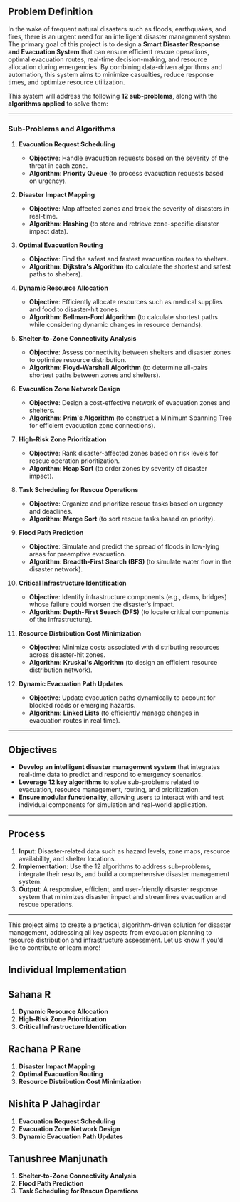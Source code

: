 ## Problem Definition

In the wake of frequent natural disasters such as floods, earthquakes, and fires, there is an urgent need for an intelligent disaster management system. The primary goal of this project is to design a **Smart Disaster Response and Evacuation System** that can ensure efficient rescue operations, optimal evacuation routes, real-time decision-making, and resource allocation during emergencies. By combining data-driven algorithms and automation, this system aims to minimize casualties, reduce response times, and optimize resource utilization.

This system will address the following **12 sub-problems**, along with the **algorithms applied** to solve them:

---

### Sub-Problems and Algorithms

1. **Evacuation Request Scheduling**  
   - **Objective**: Handle evacuation requests based on the severity of the threat in each zone.  
   - **Algorithm**: **Priority Queue** (to process evacuation requests based on urgency).

2. **Disaster Impact Mapping**  
   - **Objective**: Map affected zones and track the severity of disasters in real-time.  
   - **Algorithm**: **Hashing** (to store and retrieve zone-specific disaster impact data).

3. **Optimal Evacuation Routing**  
   - **Objective**: Find the safest and fastest evacuation routes to shelters.  
   - **Algorithm**: **Dijkstra's Algorithm** (to calculate the shortest and safest paths to shelters).

4. **Dynamic Resource Allocation**  
   - **Objective**: Efficiently allocate resources such as medical supplies and food to disaster-hit zones.  
   - **Algorithm**: **Bellman-Ford Algorithm** (to calculate shortest paths while considering dynamic changes in resource demands).

5. **Shelter-to-Zone Connectivity Analysis**  
   - **Objective**: Assess connectivity between shelters and disaster zones to optimize resource distribution.  
   - **Algorithm**: **Floyd-Warshall Algorithm** (to determine all-pairs shortest paths between zones and shelters).

6. **Evacuation Zone Network Design**  
   - **Objective**: Design a cost-effective network of evacuation zones and shelters.  
   - **Algorithm**: **Prim's Algorithm** (to construct a Minimum Spanning Tree for efficient evacuation zone connections).

7. **High-Risk Zone Prioritization**  
   - **Objective**: Rank disaster-affected zones based on risk levels for rescue operation prioritization.  
   - **Algorithm**: **Heap Sort** (to order zones by severity of disaster impact).

8. **Task Scheduling for Rescue Operations**  
   - **Objective**: Organize and prioritize rescue tasks based on urgency and deadlines.  
   - **Algorithm**: **Merge Sort** (to sort rescue tasks based on priority).

9. **Flood Path Prediction**  
   - **Objective**: Simulate and predict the spread of floods in low-lying areas for preemptive evacuation.  
   - **Algorithm**: **Breadth-First Search (BFS)** (to simulate water flow in the disaster network).

10. **Critical Infrastructure Identification**  
    - **Objective**: Identify infrastructure components (e.g., dams, bridges) whose failure could worsen the disaster’s impact.  
    - **Algorithm**: **Depth-First Search (DFS)** (to locate critical components of the infrastructure).

11. **Resource Distribution Cost Minimization**  
    - **Objective**: Minimize costs associated with distributing resources across disaster-hit zones.  
    - **Algorithm**: **Kruskal's Algorithm** (to design an efficient resource distribution network).

12. **Dynamic Evacuation Path Updates**  
    - **Objective**: Update evacuation paths dynamically to account for blocked roads or emerging hazards.  
    - **Algorithm**: **Linked Lists** (to efficiently manage changes in evacuation routes in real time).

---

## Objectives

- **Develop an intelligent disaster management system** that integrates real-time data to predict and respond to emergency scenarios.  
- **Leverage 12 key algorithms** to solve sub-problems related to evacuation, resource management, routing, and prioritization.  
- **Ensure modular functionality**, allowing users to interact with and test individual components for simulation and real-world application.

---

## Process

1. **Input**: Disaster-related data such as hazard levels, zone maps, resource availability, and shelter locations.  
2. **Implementation**: Use the 12 algorithms to address sub-problems, integrate their results, and build a comprehensive disaster management system.  
3. **Output**: A responsive, efficient, and user-friendly disaster response system that minimizes disaster impact and streamlines evacuation and rescue operations.

---

This project aims to create a practical, algorithm-driven solution for disaster management, addressing all key aspects from evacuation planning to resource distribution and infrastructure assessment. Let us know if you'd like to contribute or learn more!

## Individual Implementation

## Sahana R
1. **Dynamic Resource Allocation**
2. **High-Risk Zone Prioritization**
3. **Critical Infrastructure Identification**
   
## Rachana P Rane
1. **Disaster Impact Mapping**
2. **Optimal Evacuation Routing**
3. **Resource Distribution Cost Minimization**

## Nishita P Jahagirdar
1. **Evacuation Request Scheduling**
2. **Evacuation Zone Network Design**
3. **Dynamic Evacuation Path Updates**

## Tanushree Manjunath
1. **Shelter-to-Zone Connectivity Analysis**
2. **Flood Path Prediction**
3. **Task Scheduling for Rescue Operations** 

